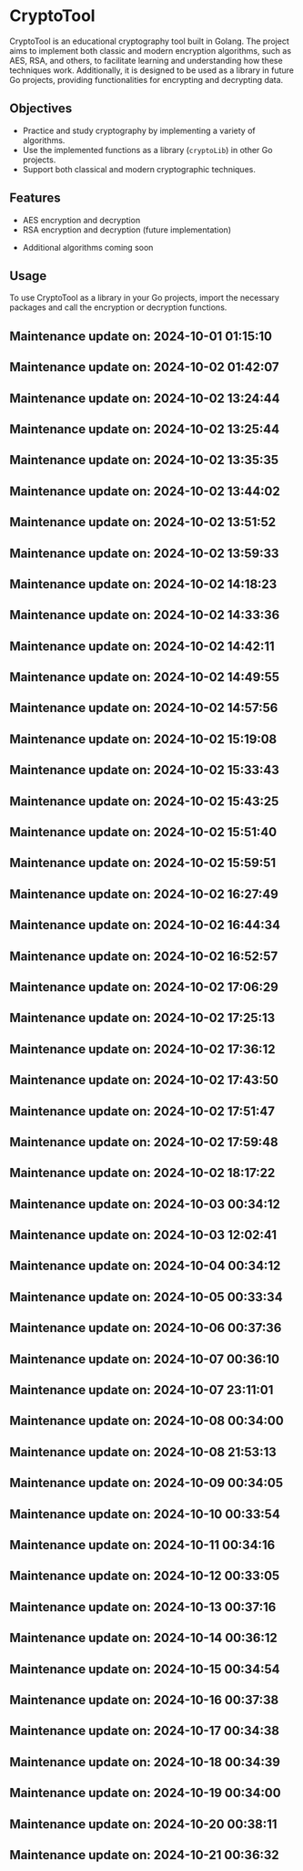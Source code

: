 # CryptoTool

CryptoTool is an educational cryptography tool built in Golang. The project aims to implement both classic and modern encryption algorithms, such as AES, RSA, and others, to facilitate learning and understanding how these techniques work. Additionally, it is designed to be used as a library in future Go projects, providing functionalities for encrypting and decrypting data.

## Objectives

- Practice and study cryptography by implementing a variety of algorithms.
- Use the implemented functions as a library (`cryptoLib`) in other Go projects.
- Support both classical and modern cryptographic techniques.

## Features

- AES encryption and decryption
- RSA encryption and decryption (future implementation)
<!-- - Atbash cipher (future implementation) -->
- Additional algorithms coming soon

## Usage

To use CryptoTool as a library in your Go projects, import the necessary packages and call the encryption or decryption functions.

## Maintenance update on: 2024-10-01 01:15:10

## Maintenance update on: 2024-10-02 01:42:07
## Maintenance update on: 2024-10-02 13:24:44
## Maintenance update on: 2024-10-02 13:25:44
## Maintenance update on: 2024-10-02 13:35:35
## Maintenance update on: 2024-10-02 13:44:02
## Maintenance update on: 2024-10-02 13:51:52
## Maintenance update on: 2024-10-02 13:59:33
## Maintenance update on: 2024-10-02 14:18:23
## Maintenance update on: 2024-10-02 14:33:36
## Maintenance update on: 2024-10-02 14:42:11
## Maintenance update on: 2024-10-02 14:49:55
## Maintenance update on: 2024-10-02 14:57:56
## Maintenance update on: 2024-10-02 15:19:08
## Maintenance update on: 2024-10-02 15:33:43
## Maintenance update on: 2024-10-02 15:43:25
## Maintenance update on: 2024-10-02 15:51:40
## Maintenance update on: 2024-10-02 15:59:51
## Maintenance update on: 2024-10-02 16:27:49
## Maintenance update on: 2024-10-02 16:44:34
## Maintenance update on: 2024-10-02 16:52:57
## Maintenance update on: 2024-10-02 17:06:29
## Maintenance update on: 2024-10-02 17:25:13
## Maintenance update on: 2024-10-02 17:36:12
## Maintenance update on: 2024-10-02 17:43:50
## Maintenance update on: 2024-10-02 17:51:47
## Maintenance update on: 2024-10-02 17:59:48
## Maintenance update on: 2024-10-02 18:17:22
## Maintenance update on: 2024-10-03 00:34:12
## Maintenance update on: 2024-10-03 12:02:41
## Maintenance update on: 2024-10-04 00:34:12
## Maintenance update on: 2024-10-05 00:33:34
## Maintenance update on: 2024-10-06 00:37:36
## Maintenance update on: 2024-10-07 00:36:10
## Maintenance update on: 2024-10-07 23:11:01
## Maintenance update on: 2024-10-08 00:34:00
## Maintenance update on: 2024-10-08 21:53:13
## Maintenance update on: 2024-10-09 00:34:05
## Maintenance update on: 2024-10-10 00:33:54
## Maintenance update on: 2024-10-11 00:34:16
## Maintenance update on: 2024-10-12 00:33:05
## Maintenance update on: 2024-10-13 00:37:16
## Maintenance update on: 2024-10-14 00:36:12
## Maintenance update on: 2024-10-15 00:34:54
## Maintenance update on: 2024-10-16 00:37:38
## Maintenance update on: 2024-10-17 00:34:38
## Maintenance update on: 2024-10-18 00:34:39
## Maintenance update on: 2024-10-19 00:34:00
## Maintenance update on: 2024-10-20 00:38:11
## Maintenance update on: 2024-10-21 00:36:32
